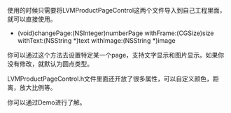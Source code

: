   使用的时候只需要将LVMProductPageControl这两个文件导入到自己工程里面，就可以直接使用。

- (void)changePage:(NSInteger)numberPage withFrame:(CGSize)size withText:(NSString *)text withImage:(NSString *)image

你可以通过这个方法去设置特定某一个page，支持文字显示和图片显示。如果你没有修改，就默认为圆点类型。

LVMProductPageControl.h文件里面还开放了很多属性，可以自定义颜色，距离，放大比例等。

你可以通过Demo进行了解。
